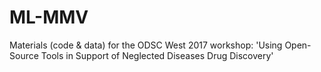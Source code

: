 # ML-MMV
Materials (code &amp; data) for the ODSC West 2017 workshop: 'Using Open-Source Tools in Support of Neglected Diseases Drug Discovery'
